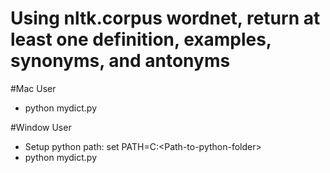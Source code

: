 # Using nltk.corpus wordnet, return at least one definition, examples, synonyms, and antonyms 
#Mac User
- python mydict.py <search-word>
  
 
#Window User
- Setup python path: set PATH=C:\<Path-to-python-folder>
- python mydict.py <search-word>
